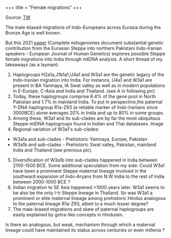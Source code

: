 +++
title = "Female migrations"
+++

Source: [TW](https://threadreaderapp.com/thread/1543341940523122688.html)


The male-biased migrations of Indo-Europeans across Eurasia during the Bronze Age is well known.

But this 2021 [paper](https://www.nature.com/articles/s41431-021-00829-6) (Complete mitogenomes document substantial genetic contribution from the Eurasian Steppe into northern Pakistani Indo-Iranian speakers - European Journal of Human Genetics) explores possible Steppe female migrations into India through mtDNA analysis. A short thread of my takeaways (as a layman):


1) Haplogroups H2a1a,J1b1a1,U4a1 and W3a1 are the genetic legacy of the Indo-Iranian migration into India. For instance, U4a1 and W3a1 are present in BA Yamnaya, IA Swat valley as well as in modern populations in E-Europe, C-Asia and India and Thailand. (see A in following pic)
2) Today, these haplogroups comprise 8.4% of the gene pool in North Pakistan and 1.7% in mainland India. To put in perspective,the paternal Y-DNA haplogroup R1a-Z93 (a reliable marker of Indo-Iranians since 3000BCE) alone averages 20% in India and up to 80% in some groups.
3) Among these, W3a1 and its sub-clades are by far the most ubiquitous Steppe mtDNA haplogroups found in Indian and Thai databases. Image
4) Regional variation of W3a1's sub-clades:
  - W3a1a and sub-clades - Prehistoric Yamnaya, Europe, Pakistan
  - W3a1b and sub-clades - Prehistoric Swat valley, Pakistan, mainland India and Thailand (see previous pic).
5) Diversification of W3a1b into sub-clades happened in India between 2100-1500 BCE. Some additional speculation from my side: Could W3a1 have been a prominent Steppe maternal lineage involved in the southward expansion of Indo-Aryans from N.W India to the rest of India between 2000-1000 BCE ?
7) Indian migration to SE Asia happened >1000 years later. W3a1 seems to be also be the only I-Ir Steppe lineage in Thailand. So was W3a1 a prominent or elite maternal lineage among prehistoric Hindus analogous to the paternal lineage R1a-Z93, albeit to a much lesser degree?
8) The male-biased migrations and skew of paternal haplogroups are easily explained by gotra-like concepts in Hinduism.

Is there an analogous, but weak, mechanism through which a maternal lineage could have maintained its status across centuries or even millenia ? 